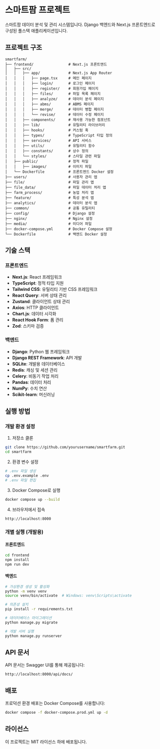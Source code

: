 # 스마트팜 프로젝트

스마트팜 데이터 분석 및 관리 시스템입니다. Django 백엔드와 Next.js 프론트엔드로 구성된 풀스택 애플리케이션입니다.

## 프로젝트 구조

```
smartfarm/
├── frontend/                # Next.js 프론트엔드
│   ├── src/
│   │   ├── app/             # Next.js App Router
│   │   │   ├── page.tsx     # 메인 페이지
│   │   │   ├── login/       # 로그인 페이지
│   │   │   ├── register/    # 회원가입 페이지
│   │   │   ├── files/       # 파일 목록 페이지
│   │   │   ├── analyze/     # 데이터 분석 페이지
│   │   │   ├── abms/        # ABMS 페이지
│   │   │   ├── merge/       # 데이터 병합 페이지
│   │   │   └── revise/      # 데이터 수정 페이지
│   │   ├── components/      # 재사용 가능한 컴포넌트
│   │   ├── lib/             # 유틸리티 라이브러리
│   │   ├── hooks/           # 커스텀 훅
│   │   ├── types/           # TypeScript 타입 정의
│   │   ├── services/        # API 서비스
│   │   ├── utils/           # 유틸리티 함수
│   │   ├── constants/       # 상수 정의
│   │   └── styles/          # 스타일 관련 파일
│   ├── public/              # 정적 파일
│   │   ├── images/          # 이미지 파일
│   └── Dockerfile           # 프론트엔드 Docker 설정
├── users/                   # 사용자 관리 앱
├── file/                    # 파일 관리 앱
├── file_data/               # 파일 데이터 처리 앱
├── farm_process/            # 농업 처리 앱
├── feature/                 # 특성 분석 앱
├── analytics/               # 데이터 분석 앱
├── common/                  # 공통 유틸리티
├── config/                  # Django 설정
├── nginx/                   # Nginx 설정
├── media/                   # 미디어 파일
├── docker-compose.yml       # Docker Compose 설정
└── Dockerfile               # 백엔드 Docker 설정
```

## 기술 스택

### 프론트엔드
- **Next.js**: React 프레임워크
- **TypeScript**: 정적 타입 지원
- **Tailwind CSS**: 유틸리티 기반 CSS 프레임워크
- **React Query**: 서버 상태 관리
- **Zustand**: 클라이언트 상태 관리
- **Axios**: HTTP 클라이언트
- **Chart.js**: 데이터 시각화
- **React Hook Form**: 폼 관리
- **Zod**: 스키마 검증

### 백엔드
- **Django**: Python 웹 프레임워크
- **Django REST Framework**: API 개발
- **SQLite**: 개발용 데이터베이스
- **Redis**: 캐싱 및 세션 관리
- **Celery**: 비동기 작업 처리
- **Pandas**: 데이터 처리
- **NumPy**: 수치 연산
- **Scikit-learn**: 머신러닝

## 실행 방법

### 개발 환경 설정

1. 저장소 클론
```bash
git clone https://github.com/yourusername/smartfarm.git
cd smartfarm
```

2. 환경 변수 설정
```bash
# .env 파일 생성
cp .env.example .env
# .env 파일 편집
```

3. Docker Compose로 실행
```bash
docker compose up --build
```

4. 브라우저에서 접속
```
http://localhost:8000
```

### 개별 실행 (개발용)

#### 프론트엔드
```bash
cd frontend
npm install
npm run dev
```

#### 백엔드
```bash
# 가상환경 생성 및 활성화
python -m venv venv
source venv/bin/activate  # Windows: venv\Scripts\activate

# 의존성 설치
pip install -r requirements.txt

# 데이터베이스 마이그레이션
python manage.py migrate

# 개발 서버 실행
python manage.py runserver
```

## API 문서

API 문서는 Swagger UI를 통해 제공됩니다:
```
http://localhost:8000/api/docs/
```

## 배포

프로덕션 환경 배포는 Docker Compose를 사용합니다:

```bash
docker compose -f docker-compose.prod.yml up -d
```

## 라이선스

이 프로젝트는 MIT 라이선스 하에 배포됩니다.